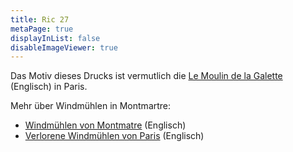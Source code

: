 ```yaml
---
title: Ric 27
metaPage: true
displayInList: false
disableImageViewer: true
---
```


Das Motiv dieses Drucks ist vermutlich die [Le Moulin de la Galette](https://en.wikipedia.org/wiki/Moulin_de_la_Galette) (Englisch) in Paris.

Mehr über Windmühlen in Montmartre:
* [Windmühlen von Montmatre](https://frenchmoments.eu/windmills-of-montmartre-paris/) (Englisch)
* [Verlorene Windmühlen von Paris](https://www.solosophie.com/lost-paris-windmills/) (Englisch)
